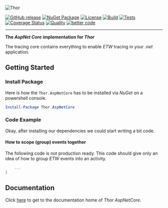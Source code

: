 ![Thor](https://cdn.rawgit.com/ChilliCream/thor-logo/master/img/thor-banner-light.svg)

[![GitHub release](https://img.shields.io/github/release/ChilliCream/thor-aspnetcore.svg)](https://github.com/ChilliCream/thor-aspnetcore/releases) [![NuGet Package](https://img.shields.io/nuget/v/Thor.AspNetCore.svg)](https://www.nuget.org/packages/Thor.AspNetCore/) [![License](https://img.shields.io/github/license/ChilliCream/thor-aspnetcore.svg)](https://github.com/ChilliCream/thor-aspnetcore/releases) [![Build](https://ci.appveyor.com/api/projects/status/ohys2p1c906y4ufg/branch/master?svg=true)](https://ci.appveyor.com/project/rstaib/thor-aspnetcore/branch/master) [![Tests](https://img.shields.io/appveyor/tests/rstaib/thor-aspnetcore/master.svg)](https://ci.appveyor.com/project/rstaib/thor-aspnetcore) [![Coverage Status](https://sonarcloud.io/api/project_badges/measure?project=ThorAspNetCore&metric=coverage)](https://sonarcloud.io/dashboard?id=ThorAspNetCore) [![Quality](https://sonarcloud.io/api/project_badges/measure?project=ThorAspNetCore&metric=alert_status)](https://sonarcloud.io/dashboard?id=ThorAspNetCore) [![better code](https://bettercodehub.com/edge/badge/ChilliCream/thor-aspnetcore)](https://bettercodehub.com/results/ChilliCream/thor-aspnetcore)

---

**The _AspNet_ _Core_ implementation for _Thor_**

The tracing core contains everything to enable _ETW_ tracing in your _.net_ application.

## Getting Started

### Install Package

Here is how the `Thor.AspNetCore` has to be installed via _NuGet_ on a powershell console.

```powershell
Install-Package Thor.AspNetCore
```

### Code Example

Okay, after installing our dependencies we could start writing a bit code.

#### How to scope (group) events together

The following code is not production ready. This code should give only an idea of how to group _ETW_
events into an activity.

```csharp
    ...
}
```

## Documentation

Click [here](https://github.com/ChilliCream/thor-aspnetcore-docs) to get to the documentation home of _Thor AspNetCore_.
